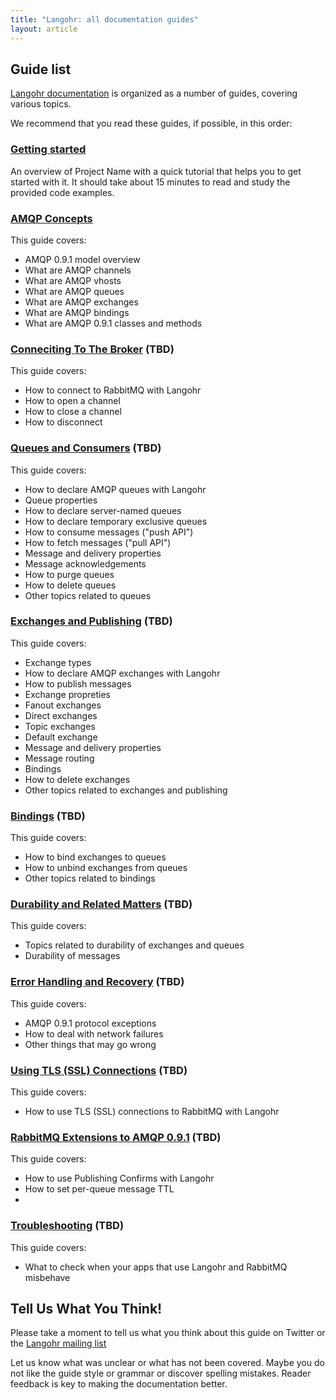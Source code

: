 ```yaml
---
title: "Langohr: all documentation guides"
layout: article
---
```


## Guide list

[Langohr documentation](https://github.com/clojurewerkz/langohr.docs) is organized as a number of guides, covering various topics.

We recommend that you read these guides, if possible, in this order:


###  [Getting started](/articles/getting_started.html)

An overview of Project Name with a quick tutorial that helps you to get started with it. It should take about
15 minutes to read and study the provided code examples.


### [AMQP Concepts](http://www.rabbitmq.com/tutorials/amqp-concepts.html)

This guide covers:

 * AMQP 0.9.1 model overview
 * What are AMQP channels
 * What are AMQP vhosts
 * What are AMQP queues
 * What are AMQP exchanges
 * What are AMQP bindings
 * What are AMQP 0.9.1 classes and methods



### [Conneciting To The Broker](/articles/connecting.html) (TBD)

This guide covers:

 * How to connect to RabbitMQ with Langohr
 * How to open a channel
 * How to close a channel
 * How to disconnect


### [Queues and Consumers](/articles/queues.html) (TBD)

This guide covers:

 * How to declare AMQP queues with Langohr
 * Queue properties
 * How to declare server-named queues
 * How to declare temporary exclusive queues
 * How to consume messages ("push API")
 * How to fetch messages ("pull API")
 * Message and delivery properties
 * Message acknowledgements
 * How to purge queues
 * How to delete queues
 * Other topics related to queues


### [Exchanges and Publishing](/articles/exchanges.html) (TBD)

This guide covers:

 * Exchange types
 * How to declare AMQP exchanges with Langohr
 * How to publish messages
 * Exchange propreties
 * Fanout exchanges
 * Direct exchanges
 * Topic exchanges
 * Default exchange
 * Message and delivery properties
 * Message routing
 * Bindings
 * How to delete exchanges
 * Other topics related to exchanges and publishing


### [Bindings](/articles/bindings.html) (TBD)

This guide covers:

 * How to bind exchanges to queues
 * How to unbind exchanges from queues
 * Other topics related to bindings


### [Durability and Related Matters](/articles/durability.html) (TBD)

This guide covers:

 * Topics related to durability of exchanges and queues
 * Durability of messages


### [Error Handling and Recovery](/articles/error_handling.html) (TBD)

This guide covers:

 * AMQP 0.9.1 protocol exceptions
 * How to deal with network failures
 * Other things that may go wrong


### [Using TLS (SSL) Connections](/articles/tls.html) (TBD)

This guide covers:

 * How to use TLS (SSL) connections to RabbitMQ with Langohr



### [RabbitMQ Extensions to AMQP 0.9.1](/articles/rabbitmq_extensions.html) (TBD)

This guide covers:

 * How to use Publishing Confirms with Langohr
 * How to set per-queue message TTL
 * 


### [Troubleshooting](/articles/troubleshooting.html) (TBD)

This guide covers:

 * What to check when your apps that use Langohr and RabbitMQ misbehave



## Tell Us What You Think!

Please take a moment to tell us what you think about this guide on Twitter or the [Langohr mailing list](https://groups.google.com/forum/?fromgroups#!forum/clojure-rabbitmq)

Let us know what was unclear or what has not been covered. Maybe you do not like the guide style or grammar or discover spelling mistakes. Reader feedback is key to making the documentation better.
